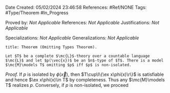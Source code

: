 <div class="topSpace"></div>

Date Created: 05/02/2024 23:46:58
References: #Ref/NONE
Tags: #Type/Theorem #In_Progress

Proved by: <i>Not Applicable</i>
References: <i>Not Applicable</i>
Justifications: <i>Not Applicable</i>

Specializations: <i>Not Applicable</i>
Generalizations: <i>Not Applicable</i>

``` ad-Theorem
title: Theorem (Omitting Types Theorem).

Let $T$ be a complete $\mc{L}$-theory over a countable language $\mc{L}$ and let $p(\vec{x})$ be an $n$-type of $T$. There is a model $\mc{M}\models T$ omitting $p$ iff $p$ is non-isolated.

```

<i>Proof.</i> If $p$ is isolated by $\phi(\vec{x})$, then $T\cup\l\{\ex x\phi(x)\r\}$ is satisfiable and hence $\ex x\phi(x)\in T$ by completeness. Thus any $\mc{M}\models T$ realizes $p$. Conversely, if $p$ is non-isolated, we proceed
